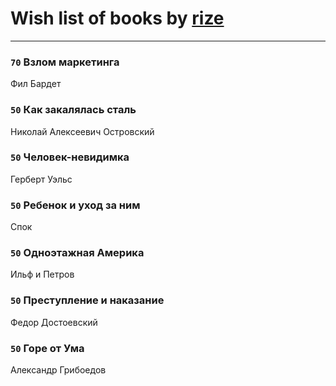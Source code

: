 # Wish list of books by [rize](https://plus.google.com/101531492482227595895)
---

### `70` Взлом маркетинга
Фил Бардет

### `50` Как закалялась сталь
Николай Алексеевич Островский

### `50` Человек-невидимка
Герберт Уэльс

### `50` Ребенок и уход за ним
Спок

### `50` Одноэтажная Америка
Ильф и Петров

### `50` Преступление и наказание
Федор Достоевский

### `50` Горе от Ума
Александр Грибоедов

